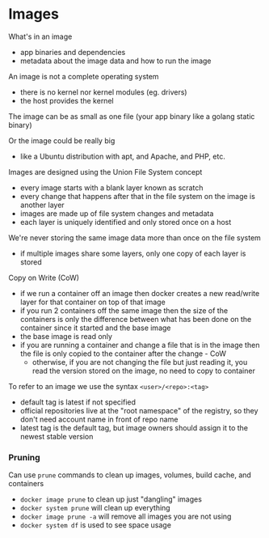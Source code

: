 # Images
What's in an image
* app binaries and dependencies
* metadata about the image data and how to run the image

An image is not a complete operating system
* there is no kernel nor kernel modules (eg. drivers)
* the host provides the kernel

The image can be as small as one file (your app binary like a golang static binary)

Or the image could be really big
* like a Ubuntu distribution with apt, and Apache, and PHP, etc.

Images are designed using the Union File System concept
* every image starts with a blank layer known as scratch
* every change that happens after that in the file system on the image is another layer
* images are made up of file system changes and metadata
* each layer is uniquely identified and only stored once on a host

We're never storing the same image data more than once on the file system
* if multiple images share some layers, only one copy of each layer is stored

Copy on Write (CoW)
* if we run a container off an image then docker creates a new read/write layer for that container on top of that image
* if you run 2 containers off the same image then the size of the containers is only the difference between what has been done on the container since it started and the base image
* the base image is read only
* if you are running a container and change a file that is in the image then the file is only copied to the container after the change - CoW
  * otherwise, if you are not changing the file but just reading it, you read the version stored on the image, no need to copy to container

To refer to an image we use the syntax `<user>/<repo>:<tag>`
* default tag is latest if not specified
* official repositories live at the "root namespace" of the registry, so they don't need account name in front of repo name
* latest tag is the default tag, but image owners should assign it to the newest stable version

### Pruning
Can use `prune` commands to clean up images, volumes, build cache, and containers
* `docker image prune` to clean up just "dangling" images
* `docker system prune` will clean up everything
* `docker image prune -a` will remove all images you are not using
* `docker system df` is used to see space usage
